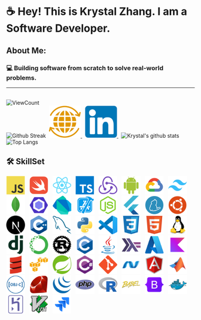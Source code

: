 # ☕ Hey! This is Krystal Zhang. I am a Software Developer. 
## About Me:
### 💻 Building software from scratch to solve real-world problems. 
<hr> 
<br/>
<div id = "badges">
  <a>
    <img src="https://komarev.com/ghpvc/?username=KrystalZahng612&style=flat-square&color=blue" alt="ViewCount"/>
  </a>
</div>

<div></div> 
<div>
  <img src = "http://github-readme-streak-stats.herokuapp.com?user=KrystalZhang612&theme=vision-friendly-dark&background=000000)](https://git.io/streak-stats" title ="Github Streak" alt = "Github Streak" width = "440" height="194"/>&nbsp; 
  <a href ="https://krystalzhang.net/">
    <img src ="https://github.com/KrystalZhang612/KrystalZhang612/blob/main/website%20logo.png" title ="WEBSITE" alt = "WEBSITE" width = "85" height = "85"/> 
  </a>&nbsp; 
  <a href= "https://www.linkedin.com/in/krystalzhang612/">
    <img src ="https://github.com/KrystalZhang612/KrystalZhang612/blob/main/linkedin%20logo.png" title ="LINKEDIN" alt = "LINKEDIN" width = "85" height = "85"/>  
  </a>&nbsp; 
  <img src ="https://github-readme-stats.vercel.app/api?username=KrystalZhang612&theme=vision-friendly-dark&background=000000)](https://github.com/KrystalZhang612" title = "Krystal's github stats" alt ="Krystal's github stats" width = "440" height="194"/>&nbsp; 
  <img src ="https://github-readme-stats.vercel.app/api/top-langs/?username=KrystalZhang612&layout=compact&theme=vision-friendly-dark&background=000000)](https://github.com/KrystalZhang612" title ="Top Langs" alt ="Top Langs" width = "370" height="200"/> 
</div>


## 🛠️ SkillSet
<div>
  <img src = "https://github.com/devicons/devicon/blob/master/icons/javascript/javascript-original.svg" title ="JavaScript" width="50" height="50"/> &nbsp; 
  <img src = "https://github.com/devicons/devicon/blob/master/icons/swift/swift-original.svg" title ="Swift5" width="50" height="50"/> &nbsp; 
  <img src = "https://github.com/devicons/devicon/blob/master/icons/react/react-original.svg"  title ="React.JS/React Native" width="50" height="50"/> &nbsp; 
  <img src = "https://github.com/devicons/devicon/blob/master/icons/typescript/typescript-original.svg" title ="TypeScript" width="50" height="50"/> &nbsp;
  <img src ="https://github.com/devicons/devicon/blob/master/icons/redux/redux-original.svg" title ="Redux.JS" width="50" height="50"/> &nbsp;
  <img src =  "https://github.com/devicons/devicon/blob/master/icons/android/android-original.svg" title ="Android Development" width="50" height="50"/> &nbsp;
  <img src = "https://github.com/devicons/devicon/blob/master/icons/googlecloud/googlecloud-original.svg"  title ="Google Console Cloud GCP" width="50" height="50"/> &nbsp;
  <img src = "https://github.com/devicons/devicon/blob/master/icons/tailwindcss/tailwindcss-plain.svg" title ="TailwindCSS" width="50" height="50"/> &nbsp;
  <img src = "https://github.com/devicons/devicon/blob/master/icons/mongodb/mongodb-original.svg" title ="MongoDB" width="50" height="50"/> &nbsp;
  <img src = "https://github.com/devicons/devicon/blob/master/icons/eslint/eslint-original.svg" title ="ESLint" width="50" height="50"/> &nbsp;
  <img src = "https://github.com/devicons/devicon/blob/master/icons/dart/dart-original.svg" title ="Dart" width="50" height="50"/> &nbsp;
  <img src = "https://github.com/devicons/devicon/blob/master/icons/xcode/xcode-plain.svg" title ="Xcode" width="50" height="50"/> &nbsp;
  <img src = "https://github.com/devicons/devicon/blob/master/icons/nodejs/nodejs-original.svg" title ="node.JS" width="50" height="50"/> &nbsp;
  <img src = "https://github.com/devicons/devicon/blob/master/icons/flutter/flutter-original.svg" title ="Flutter" width="50" height="50"/> &nbsp;
  <img src = "https://github.com/devicons/devicon/blob/master/icons/yarn/yarn-original.svg" title ="Yarn" width="50" height="50"/> &nbsp;
  <img src = "https://github.com/devicons/devicon/blob/master/icons/ubuntu/ubuntu-plain.svg"  title ="UBUNTU" width="50" height="50"/> &nbsp;
  <img src = "https://github.com/devicons/devicon/blob/master/icons/nextjs/nextjs-original.svg"  title ="next.JS" width="50" height="50"/> &nbsp;
  <img src = "https://github.com/devicons/devicon/blob/master/icons/cplusplus/cplusplus-original.svg"  title ="C++  " width="50" height="50"/> &nbsp;
  <img src = "https://github.com/devicons/devicon/blob/master/icons/mysql/mysql-original.svg" title ="mySQL" width="50" height="50"/> &nbsp;
  <img src = "https://github.com/devicons/devicon/blob/master/icons/python/python-original.svg" title = "Python"  width="50" height="50"/> &nbsp;
  <img src = "https://github.com/devicons/devicon/blob/master/icons/vscode/vscode-original.svg" title = "Vscode"  width="50" height="50"/> &nbsp;
  <img src = "https://github.com/devicons/devicon/blob/master/icons/css3/css3-original.svg"  title = "CSS3"  width="50" height="50"/> &nbsp;
  <img src = "https://github.com/devicons/devicon/blob/master/icons/html5/html5-original.svg"  title = "HTML5"  width="50" height="50"/> &nbsp;
  <img src = "https://github.com/devicons/devicon/blob/master/icons/linux/linux-original.svg"  title = "Linux"  width="50" height="50"/> &nbsp;
  <img src = "https://github.com/devicons/devicon/blob/master/icons/django/django-plain.svg"  title = "Django"  width="50" height="50"/> &nbsp;
  <img src = "https://github.com/devicons/devicon/blob/master/icons/anaconda/anaconda-original.svg"  title = "Anaconda"  width="50" height="50"/> &nbsp;
  <img src = "https://github.com/devicons/devicon/blob/master/icons/rust/rust-plain.svg" title = "Rust"  width="50" height="50"/> &nbsp;
  <img src = "https://github.com/devicons/devicon/blob/master/icons/c/c-original.svg" title = "C"  width="50" height="50"/> &nbsp;
  <img src = "https://github.com/devicons/devicon/blob/master/icons/java/java-original.svg"  title = "Java"  width="50" height="50"/> &nbsp;
  <img src = "https://github.com/devicons/devicon/blob/master/icons/haskell/haskell-original.svg" title = "Haskell"  width="50" height="50"/> &nbsp;
  <img src = "https://github.com/devicons/devicon/blob/master/icons/azure/azure-original.svg" title = "MS Azure"  width="50" height="50"/> &nbsp;
  <img src = "https://github.com/devicons/devicon/blob/master/icons/kotlin/kotlin-original.svg" title = "Kotlin"  width="50" height="50"/> &nbsp;
  <img src = "https://github.com/devicons/devicon/blob/master/icons/scala/scala-original.svg" title = "Scala"  width="50" height="50"/> &nbsp;
  <img src = "https://github.com/devicons/devicon/blob/master/icons/amazonwebservices/amazonwebservices-original.svg" title = "AWS"  width="50" height="50"/> &nbsp;
  <img src = "https://github.com/devicons/devicon/blob/master/icons/spring/spring-original.svg" title = "Spring Framework"  width="50" height="50"/> &nbsp;
  <img src = "https://github.com/devicons/devicon/blob/master/icons/csharp/csharp-original.svg" title = "C#"  width="50" height="50"/> &nbsp;
  <img src = "https://github.com/devicons/devicon/blob/master/icons/git/git-original.svg" title = "Git"  width="50" height="50"/> &nbsp;
  <img src = "https://github.com/devicons/devicon/blob/master/icons/dot-net/dot-net-original.svg" title = ".NET"  width="50" height="50"/> &nbsp;
  <img src = "https://github.com/devicons/devicon/blob/master/icons/angularjs/angularjs-original.svg" title = "AngularJS"  width="50" height="50"/> &nbsp;
  <img src = "https://github.com/devicons/devicon/blob/master/icons/matlab/matlab-original.svg" title = "MATLAB"  width="50" height="50"/> &nbsp;
  <img src = "https://github.com/devicons/devicon/blob/master/icons/objectivec/objectivec-plain.svg" title = "Objective-C"  width="50" height="50"/> &nbsp;
  <img src = "https://github.com/devicons/devicon/blob/master/icons/ruby/ruby-original.svg" title = "Ruby"  width="50" height="50"/> &nbsp;
  <img src = "https://github.com/devicons/devicon/blob/master/icons/jquery/jquery-original.svg" title = "jQuery"  width="50" height="50"/> &nbsp;
  <img src = "https://github.com/devicons/devicon/blob/master/icons/php/php-original.svg"  title = "PHP"  width="50" height="50"/> &nbsp;
  <img src = "https://github.com/devicons/devicon/blob/master/icons/r/r-original.svg" title = "R"  width="50" height="50"/> &nbsp;
  <img src = "https://github.com/devicons/devicon/blob/master/icons/babel/babel-original.svg" title = "Babel"  width="50" height="50"/> &nbsp;
  <img src = "https://github.com/devicons/devicon/blob/master/icons/bootstrap/bootstrap-original.svg" title = "Bootstrap"  width="50" height="50"/> &nbsp;
  <img src = "https://github.com/devicons/devicon/blob/master/icons/docker/docker-original.svg" title = "Docker"  width="50" height="50"/> &nbsp;
  <img src = "https://github.com/devicons/devicon/blob/master/icons/heroku/heroku-original.svg" title = "Heroku"  width="50" height="50"/> &nbsp;
  <img src = "https://github.com/devicons/devicon/blob/master/icons/vim/vim-original.svg" title = "Vim"  width="50" height="50"/> &nbsp;
  <img src = "https://github.com/devicons/devicon/blob/master/icons/jira/jira-original.svg" title = "Jira"  width="50" height="50"/> &nbsp;
</div>
